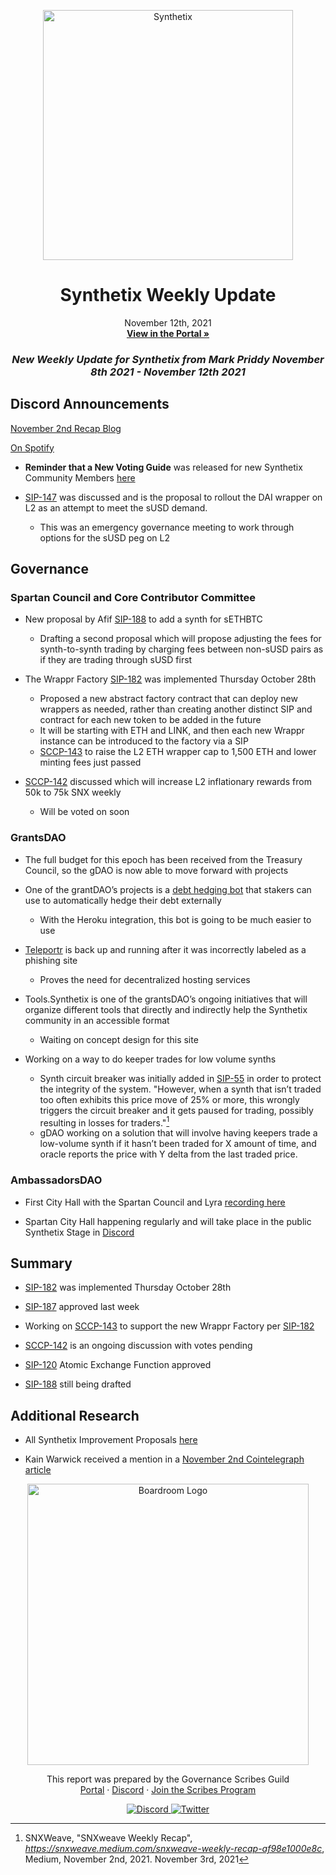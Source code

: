 
<p align="center">
  <a href="http://app.boardroom.info/BanklessDAO">
    <img src="https://miro.medium.com/max/1400/1*V3K-Uu2va_r9p7O2p_FzMw.png" alt="Synthetix" width="400" />
  </a>
  <h1 align="center">Synthetix Weekly Update</h1>
  <p align="center">
    November 12th, 2021
  <br />
  <a href="http://app.boardroom.info/BanklessDAO"><strong>View in the Portal »</strong></a>
  <br />
  </p>
</p>

### <p align="center"> *New Weekly Update for Synthetix from Mark Priddy November 8th 2021 - November 12th 2021*

## Discord Announcements
	
[November 2nd Recap Blog]()

[On Spotify]()

- **Reminder that a New Voting Guide** was released for new Synthetix Community Members [here](https://medium.com/@akng105/a-guide-to-synthetix-voting-for-new-community-members-fa57d929b2ce)

- [SIP-147](https://sips-dwdvhvxwr-synthetixio.vercel.app/sccp/sccp-147/) was discussed and is the proposal to rollout the DAI wrapper on L2 as an attempt to meet the sUSD demand. 
  - This was an emergency governance meeting to work through options for the sUSD peg on L2
	
## Governance

### Spartan Council and Core Contributor Committee

- New proposal by Afif [SIP-188](https://sips.synthetix.io/sips/sip-188) to add a synth for sETHBTC
  - Drafting a second proposal which will propose adjusting the fees for synth-to-synth trading by charging fees between non-sUSD pairs as if they are trading through sUSD first
	
- The Wrappr Factory [SIP-182](https://sips.synthetix.io/sips/sip-182/) was implemented Thursday October 28th 	
  - Proposed a new abstract factory contract that can deploy new wrappers as needed, rather than creating another distinct SIP and contract for each new token to be added in the future	
  - It will be starting with ETH and LINK, and then each new Wrappr instance can be introduced to the factory via a SIP
  - [SCCP-143](https://sips.synthetix.io/sccp/sccp-143/) to raise the L2 ETH wrapper cap to 1,500 ETH and lower minting fees just passed
	
- [SCCP-142](https://sips.synthetix.io/sccp/sccp-142/) discussed which will increase L2 inflationary rewards from 50k to 75k SNX weekly
  - Will be voted on soon
	
	
### GrantsDAO

- The full budget for this epoch has been received from the Treasury Council, so the gDAO is now able to move forward with projects

- One of the grantDAO’s projects is a [debt hedging bot](https://medium.com/@SynthetixGrants/synthetix-debt-hedging-bot-458fca8b0f4b) that stakers can use to automatically hedge their debt externally
  - With the Heroku integration, this bot is going to be much easier to use
 
- [Teleportr](https://medium.com/@SynthetixGrants/teleport-eth-to-optimism-with-teleportr-f6b1b719736c) is back up and running after it was incorrectly labeled as a phishing site
  - Proves the need for decentralized hosting services

- Tools.Synthetix is one of the grantsDAO’s ongoing initiatives that will organize different tools that directly and indirectly help the Synthetix community in an accessible format
  - Waiting on concept design for this site
	
- Working on a way to do keeper trades for low volume synths	
  - Synth circuit breaker was initially added in [SIP-55](https://sips.synthetix.io/sips/sip-55/) in order to protect the integrity of the system. "However, when a synth that isn’t traded too often exhibits this price move of 25% or more, this wrongly triggers the circuit breaker and it gets paused for trading, possibly resulting in losses for traders."[^1]	
  - gDAO working on a solution that will involve having keepers trade a low-volume synth if it hasn’t been traded for X amount of time, and oracle reports the price with Y delta from the last traded price.
	
[^1]: SNXWeave, "SNXweave Weekly Recap", *https://snxweave.medium.com/snxweave-weekly-recap-af98e1000e8c*, Medium, November 2nd, 2021. November 3rd, 2021
	
### AmbassadorsDAO

- First City Hall with the Spartan Council and Lyra [recording here](https://anchor.fm/synthetix/episodes/SD032---Spartan-City-Hall-1---Lyra-e19fq3e)

- Spartan City Hall happening regularly and will take place in the public Synthetix Stage in [Discord](https://discord.gg/bq3V9brMQV)

## Summary

- [SIP-182](https://sips.synthetix.io/sips/sip-182/) was implemented Thursday October 28th

- [SIP-187](https://sips.synthetix.io/sips/sip-187/) approved last week

-  Working on [SCCP-143](https://sips.synthetix.io/sccp/sccp-143/) to support the new Wrappr Factory per [SIP-182](https://sips.synthetix.io/sips/sip-182/)
	
- [SCCP-142](https://sips.synthetix.io/sccp/sccp-142/) is an ongoing discussion with votes pending

- [SIP-120](https://sips.synthetix.io/sips/sip-120) Atomic Exchange Function approved

- [SIP-188](https://sips.synthetix.io/sips/sip-188) still being drafted
	
	
## Additional Research

- All Synthetix Improvement Proposals [here](https://sips.synthetix.io/all-sip/)

- Kain Warwick received a mention in a [November 2nd Cointelegraph article](https://cointelegraph.com/news/crypto-founders-top-young-australian-rich-list)

<p align="center">
  <a href="http://app.boardroom.info/">
    <img src="https://i.ibb.co/PFcchnQ/boardroom.png" alt="Boardroom Logo" width="450" />
  </a>
</p>

<p align="center">
	This report was prepared by the Governance Scribes Guild
  <br />
  <a href="http://boardroom.info/">Portal</a>
  ·
  <a href="https://discord.com/invite/tgrTFg9">Discord</a>
  ·
  <a href="https://boardroom.mirror.xyz/JHrN8nVy_J4C7Xzj37zoyPANg0ZnNszhWy9YOZHC0lM">Join the Scribes Program</a>
</p>

<p align="center">
  <a href="https://discord.gg/CEZ8WfuK8s">
    <img src="https://img.shields.io/badge/Discord-Join-7289da?style=for-the-badge&logo=discord&logoColor=white" alt="Discord" />
  </a>
  <a href="https://twitter.com/boardroom_info">
    <img src="https://img.shields.io/badge/Twitter-Follow-1da1f2?style=for-the-badge&logo=twitter&logoColor=white" alt="Twitter" />
  </a>
</p>






